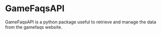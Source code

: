 # GameFaqsAPI
GameFaqsAPI is a python package useful to retrieve and manage the data from the gamefaqs website. 
